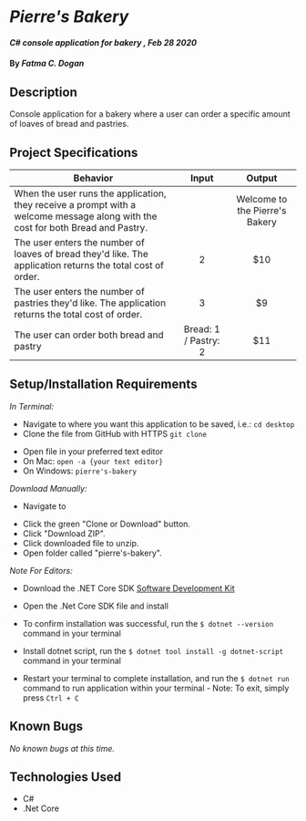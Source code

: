 # _Pierre's Bakery_

#### _C# console application for bakery , Feb 28 2020_

#### By _**Fatma C. Dogan**_

## Description

Console application for a bakery where a user can order a specific amount of loaves of bread and pastries.

## Project Specifications

| Behavior | Input | Output |
|---|:---:|:---:|
|When the user runs the application, they receive a prompt with a welcome message along with the cost for both Bread and Pastry.|  | Welcome to the Pierre's Bakery 
|The user enters the number of loaves of bread they'd like. The application returns the total cost of order.| 2  | $10 |
|The user enters the number of pastries they'd like. The application returns the total cost of order. | 3 | $9 |
|The user can order both bread and pastry |  Bread: 1 / Pastry: 2 | $11 | 


## Setup/Installation Requirements

_In Terminal:_

* Navigate to where you want this application to be saved, i.e.:
```cd desktop```
* Clone the file from GitHub with HTTPS
```git clone ```
<!-- add github  -->
* Open file in your preferred text editor
* On Mac: ```open -a {your text editor} ```
* On Windows: ```pierre's-bakery```

_Download Manually:_

* Navigate to 
<!-- add github -->
* Click the green "Clone or Download" button.
* Click "Download ZIP".
* Click downloaded file to unzip.
* Open folder called "pierre's-bakery".


_Note For Editors:_ 
* Download the .NET Core SDK [Software Development Kit](https://dotnet.microsoft.com/download)
* Open the .Net Core SDK file and install
* To confirm installation was successful, run the ```$ dotnet --version``` command in your terminal

* Install dotnet script, run the ```$ dotnet tool install -g dotnet-script``` command in your terminal
* Restart your terminal to complete installation, and run the ```$ dotnet run``` command to run application within your terminal - Note: To exit, simply press ```Ctrl + C```
## Known Bugs

_No known bugs at this time._


## Technologies Used

* C#
* .Net Core
